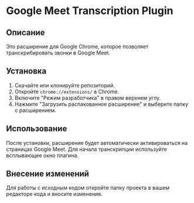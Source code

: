 # Google Meet Transcription Plugin

## Описание
Это расширение для Google Chrome, которое позволяет транскрибировать звонки в Google Meet.

## Установка
1. Скачайте или клонируйте репозиторий.
2. Откройте `chrome://extensions/` в Chrome.
3. Включите "Режим разработчика" в правом верхнем углу.
4. Нажмите "Загрузить распакованное расширение" и выберите папку с расширением.

## Использование
После установки, расширение будет автоматически активироваться на страницах Google Meet. Для начала транскрипции используйте всплывающее окно плагина.

## Внесение изменений
Для работы с исходным кодом откройте папку проекта в вашем редакторе кода и вносите изменения.

